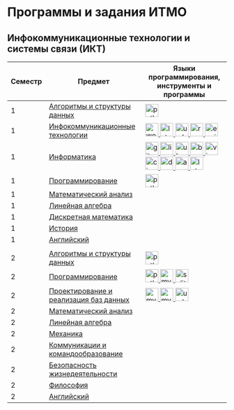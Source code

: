 # Программы и задания ИТМО
## Инфокоммуникационные технологии и системы связи (ИКТ)
| Семестр | Предмет                                                                                                                                                                | Языки программирования, инструменты и программы                                                                                                                                                                                                                                                                                                                                                                                                                                                                                                                                                                                                                                                                                                                                                                                                                                                                                                                                                                                                                                                                                                                                                                                                                                                                                                                                                                                                                                            | 
|---------|------------------------------------------------------------------------------------------------------------------------------------------------------------------------|--------------------------------------------------------------------------------------------------------------------------------------------------------------------------------------------------------------------------------------------------------------------------------------------------------------------------------------------------------------------------------------------------------------------------------------------------------------------------------------------------------------------------------------------------------------------------------------------------------------------------------------------------------------------------------------------------------------------------------------------------------------------------------------------------------------------------------------------------------------------------------------------------------------------------------------------------------------------------------------------------------------------------------------------------------------------------------------------------------------------------------------------------------------------------------------------------------------------------------------------------------------------------------------------------------------------------------------------------------------------------------------------------------------------------------------------------------------------------------------------|
| 1       | [Алгоритмы и структуры данных](https://github.com/CandyGoose/Algorithms_1_term_ICT)                                                                                 | <a href="https://www.python.org/" target="_blank" rel="noreferrer"> <img src="https://cdn.jsdelivr.net/gh/devicons/devicon/icons/python/python-original.svg" alt="python" width="30" height="30"/> </a>                                                                                                                                                                                                                                                                                                                                                                                                                                                                                                                                                                                                                                                                                                                                                                                                                                                                                                                                                                                                                                                                                                                                                                                                                                                                                    |                          
| 1       | [Инфокоммуникационные технологии](https://github.com/CandyGoose/ICT)                                                                                               | <a href="https://www.microsoft.com/ru-ru/microsoft-365/word?legRedir=true&CorrelationId=e17a8f5c-a44c-4a2e-ac97-0971002e6584" target="_blank" rel="noreferrer"> <img src="https://github.com/CandyGoose/CandyGoose/assets/112972833/4678a630-685e-4ba7-b216-5e68b7ac8200" alt="word" width="30" /> </a> <a href="https://www.latex-project.org/" target="_blank" rel="noreferrer"> <img src="https://cdn.jsdelivr.net/gh/devicons/devicon/icons/latex/latex-original.svg" alt="latex" width="30" height="30"/> </a> <a href="https://www.uml.org/" target="_blank" rel="noreferrer"> <img src="https://github.com/CandyGoose/CandyGoose/assets/112972833/c9f25f91-9a7d-456d-93b8-acf94d2d01c0" alt="uml" width="30" /> </a> <a href="https://ramussoftware.com/" target="_blank" rel="noreferrer"> <img src="https://github.com/CandyGoose/CandyGoose/assets/112972833/782b787a-d83e-4124-b4e4-6927ce76fb4f" alt="ramus" width="30" height="30"/> </a> <a href="https://www.erwin.com/" target="_blank" rel="noreferrer"> <img src="https://github.com/CandyGoose/CandyGoose/assets/112972833/805d9b04-be99-4525-adf1-f0b8fe534d95" alt="erwin" width="30"/> </a>                                                                                                                                                                                                                                                                                          |                            
| 1       | [Информатика](https://github.com/CandyGoose/Informatic_ICT/)                                                                                                       | <a href="https://git-scm.com/" target="_blank" rel="noreferrer"> <img src="https://cdn.jsdelivr.net/gh/devicons/devicon/icons/git/git-original.svg" alt="git" width="30" height="30"/> </a>  <a href="https://www.linux.org/" target="_blank" rel="noreferrer"> <img src="https://cdn.jsdelivr.net/gh/devicons/devicon/icons/linux/linux-original.svg" alt="linux" width="30" height="30"/> </a> <a href="https://ubuntu.com/" target="_blank" rel="noreferrer"> <img src="https://cdn.jsdelivr.net/gh/devicons/devicon/icons/ubuntu/ubuntu-plain.svg" alt="ubuntu" width="30" /> </a> <a href="https://www.gnu.org/software/bash/" target="_blank" rel="noreferrer"> <img src="https://cdn.jsdelivr.net/gh/devicons/devicon/icons/bash/bash-original.svg" alt="bash" width="30" height="30"/> </a> <a href="https://www.vim.org/" target="_blank" rel="noreferrer"> <img src="https://cdn.jsdelivr.net/gh/devicons/devicon/icons/vim/vim-original.svg" alt="vim" width="30" /> </a> <a href="https://www.netacad.com/courses/packet-tracer" target="_blank" rel="noreferrer"> <img src="https://github.com/CandyGoose/CandyGoose/assets/112972833/20fcc540-e2b9-4d70-ba6b-048d4d8567fa" alt="cisco" width="30"/> </a>  <a href="https://www.docker.com/" target="_blank" rel="noreferrer"> <img src="https://cdn.jsdelivr.net/gh/devicons/devicon/icons/docker/docker-original.svg" alt="docker" width="30" height="30"/> </a>  <a href="https://httpd.apache.org/" target="_blank" rel="noreferrer"> <img src="https://cdn.jsdelivr.net/gh/devicons/devicon/icons/apache/apache-original.svg" alt="apache" width="30" height="30"/> </a>  <a href="https://www.latex-project.org/" target="_blank" rel="noreferrer"> <img src="https://cdn.jsdelivr.net/gh/devicons/devicon/icons/latex/latex-original.svg" alt="latex" width="30" height="30"/> </a> |   
| 1       | [Программирование](https://github.com/CandyGoose/Programming_1_term_ICT)                                                                                           | <a href="https://www.python.org/" target="_blank" rel="noreferrer"> <img src="https://cdn.jsdelivr.net/gh/devicons/devicon/icons/python/python-original.svg" alt="python" width="30" height="30"/> </a>                                                                                                                                                                                                                                                                                                                                                                                                                                                                                                                                                                                                                                                                                                                                                                                                                                                                                                                                                                                                                                                                                                                                                                                                                                                                                    |                            
| 1       | [Математический анализ](https://github.com/CandyGoose/ITMO_ICT/tree/main/1_term_ICT/Mathematical_analysis)                                                         |                                                                                                                                                                                                                                                                                                                                                                                                                                                                                                                                                                                                                                                                                                                                                                                                                                                                                                                                                                                                                                                                                                                                                                                                                                                                                                                                                                                                                                                                                            |                            
| 1       | [Линейная алгебра](https://github.com/CandyGoose/ITMO_ICT/tree/main/1_term_ICT/Linear_algebra)                                                                     |                                                                                                                                                                                                                                                                                                                                                                                                                                                                                                                                                                                                                                                                                                                                                                                                                                                                                                                                                                                                                                                                                                                                                                                                                                                                                                                                                                                                                                                                                            |                            
| 1       | [Дискретная математика](https://github.com/CandyGoose/ITMO_ICT/tree/main/1_term_ICT/Discrete_math)                                                                 |                                                                                                                                                                                                                                                                                                                                                                                                                                                                                                                                                                                                                                                                                                                                                                                                                                                                                                                                                                                                                                                                                                                                                                                                                                                                                                                                                                                                                                                                                            |                            
| 1       | [История](https://github.com/CandyGoose/ITMO_ICT/tree/main/1_term_ICT/History)                                                                                     |                                                                                                                                                                                                                                                                                                                                                                                                                                                                                                                                                                                                                                                                                                                                                                                                                                                                                                                                                                                                                                                                                                                                                                                                                                                                                                                                                                                                                                                                                            |                            
| 1       | [Английский](https://github.com/CandyGoose/ITMO_ICT/tree/main/1_term_ICT/English)                                                                                  |                                                                                                                                                                                                                                                                                                                                                                                                                                                                                                                                                                                                                                                                                                                                                                                                                                                                                                                                                                                                                                                                                                                                                                                                                                                                                                                                                                                                                                                                                            |                            
|  |  |                                                                                                                                                                                                                                                                                                                                                                                                                                                                                                                                                                                                                                                                                                                                                                                                                                                                                                                                                                                                                                                                                                                                                                                                                                                                                                                                                                                                                                                                                            | 
| 2       | [Алгоритмы и структуры данных](https://github.com/CandyGoose/Algorithms_2_term_ICT)                                                                                 | <a href="https://www.python.org/" target="_blank" rel="noreferrer"> <img src="https://cdn.jsdelivr.net/gh/devicons/devicon/icons/python/python-original.svg" alt="python" width="30" height="30"/> </a>                                                                                                                                                                                                                                                                                                                                                                                                                                                                                                                                                                                                                                                                                                                                                                                                                                                                                                                                                                                                                                                                                                                                                                                                                                                                                    |                             
| 2       | [Программирование](https://github.com/CandyGoose/Programming_2_term_ICT)                                                                                           | <a href="https://www.python.org/" target="_blank" rel="noreferrer"> <img src="https://cdn.jsdelivr.net/gh/devicons/devicon/icons/python/python-original.svg" alt="python" width="30" height="30"/> </a> <a href="https://www.mysql.com/" target="_blank" rel="noreferrer"> <img src="https://cdn.jsdelivr.net/gh/devicons/devicon/icons/mysql/mysql-original.svg" alt="mysql" width="30" height="30"/> </a> <a href="https://www.sqlite.org/index.html" target="_blank" rel="noreferrer"> <img src="https://cdn.jsdelivr.net/gh/devicons/devicon/icons/sqlite/sqlite-original.svg" alt="sqlite" width="30" height="30"/> </a>                                                                                                                                                                                                                                                                                                                                                                                                                                                                                                                                                                                                                                                                                                                                                                                                                                                              |                             
| 2       | [Проектирование и реализация баз данных](https://github.com/CandyGoose/Database_2_term_ICT)                                                                        | <a href="https://www.mysql.com/products/workbench/" target="_blank" rel="noreferrer"> <img src="https://cdn.jsdelivr.net/gh/devicons/devicon/icons/mysql/mysql-original-wordmark.svg" alt="mysql workbench" width="30" height="30"/> </a> <a href="https://www.mysql.com/" target="_blank" rel="noreferrer"> <img src="https://cdn.jsdelivr.net/gh/devicons/devicon/icons/mysql/mysql-original.svg" alt="mysql" width="30" height="30"/> </a>  <a href="https://www.uml.org/" target="_blank" rel="noreferrer"> <img src="https://github.com/CandyGoose/CandyGoose/assets/112972833/c9f25f91-9a7d-456d-93b8-acf94d2d01c0" alt="uml" width="30" /> </a>                                                                                                                                                                                                                                                                                                                                                                                                                                                                                                                                                                                                                                                                                                                                                                                                                             |                           
| 2       | [Математический анализ](https://github.com/CandyGoose/ITMO_ICT/tree/main/2_term_ICT/Mathematical_analysis)                                                         |                                                                                                                                                                                                                                                                                                                                                                                                                                                                                                                                                                                                                                                                                                                                                                                                                                                                                                                                                                                                                                                                                                                                                                                                                                                                                                                                                                                                                                                                                            |                             
| 2       | [Линейная алгебра](https://github.com/CandyGoose/ITMO_ICT/tree/main/2_term_ICT/Linear_algebra)                                                                     |                                                                                                                                                                                                                                                                                                                                                                                                                                                                                                                                                                                                                                                                                                                                                                                                                                                                                                                                                                                                                                                                                                                                                                                                                                                                                                                                                                                                                                                                                            |                             
| 2       | [Механика](https://github.com/CandyGoose/ITMO_ICT/tree/main/2_term_ICT/Mechanics)                                                                                  |                                                                                                                                                                                                                                                                                                                                                                                                                                                                                                                                                                                                                                                                                                                                                                                                                                                                                                                                                                                                                                                                                                                                                                                                                                                                                                                                                                                                                                                                                            |                             
| 2       | [Коммуникации и командообразование](https://github.com/CandyGoose/ITMO_Software_engineering/tree/main/2_term_Software_engineering/Communication_and_team_building) |                                                                                                                                                                                                                                                                                                                                                                                                                                                                                                                                                                                                                                                                                                                                                                                                                                                                                                                                                                                                                                                                                                                                                                                                                                                                                                                                                                                                                                                                                            |                             
| 2       | [Безопасность жизнедеятельности](https://github.com/CandyGoose/ITMO_Software_engineering/tree/main/2_term_Software_engineering/Life_safety)                        |                                                                                                                                                                                                                                                                                                                                                                                                                                                                                                                                                                                                                                                                                                                                                                                                                                                                                                                                                                                                                                                                                                                                                                                                                                                                                                                                                                                                                                                                                            |                             
| 2       | [Философия](https://github.com/CandyGoose/ITMO_ICT/tree/main/2_term_ICT/Philosophy)                                                                                |                                                                                                                                                                                                                                                                                                                                                                                                                                                                                                                                                                                                                                                                                                                                                                                                                                                                                                                                                                                                                                                                                                                                                                                                                                                                                                                                                                                                                                                                                            |                             
| 2       | [Английский](https://github.com/CandyGoose/ITMO_Software_engineering/tree/main/2_term_Software_engineering/English)                                                |                                                                                                                                                                                                                                                                                                                                                                                                                                                                                                                                                                                                                                                                                                                                                                                                                                                                                                                                                                                                                                                                                                                                                                                                                                                                                                                                                                                                                                                                                            |                             
